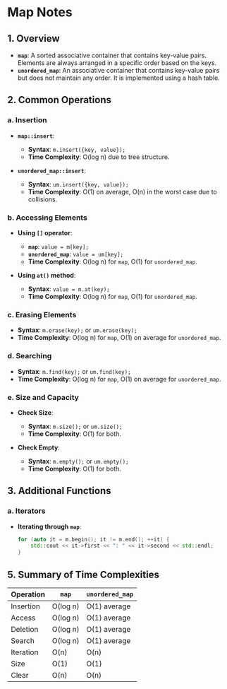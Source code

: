 # Map Notes

## 1. Overview

- **`map`**: A sorted associative container that contains key-value pairs. Elements are always arranged in a specific order based on the keys.
- **`unordered_map`**: An associative container that contains key-value pairs but does not maintain any order. It is implemented using a hash table.

## 2. Common Operations

### a. Insertion

- **`map::insert`**:
  - **Syntax**: `m.insert({key, value});`
  - **Time Complexity**: O(log n) due to tree structure.

- **`unordered_map::insert`**:
  - **Syntax**: `um.insert({key, value});`
  - **Time Complexity**: O(1) on average, O(n) in the worst case due to collisions.

### b. Accessing Elements

- **Using `[]` operator**:
  - **`map`**: `value = m[key];`
  - **`unordered_map`**: `value = um[key];`
  - **Time Complexity**: O(log n) for `map`, O(1) for `unordered_map`.

- **Using `at()` method**:
  - **Syntax**: `value = m.at(key);`
  - **Time Complexity**: O(log n) for `map`, O(1) for `unordered_map`.

### c. Erasing Elements

- **Syntax**: `m.erase(key);` or `um.erase(key);`
- **Time Complexity**: O(log n) for `map`, O(1) on average for `unordered_map`.

### d. Searching

- **Syntax**: `m.find(key);` or `um.find(key);`
- **Time Complexity**: O(log n) for `map`, O(1) on average for `unordered_map`.

### e. Size and Capacity

- **Check Size**:
  - **Syntax**: `m.size();` or `um.size();`
  - **Time Complexity**: O(1) for both.

- **Check Empty**:
  - **Syntax**: `m.empty();` or `um.empty();`
  - **Time Complexity**: O(1) for both.

## 3. Additional Functions

### a. Iterators

- **Iterating through `map`**:
  ```cpp
  for (auto it = m.begin(); it != m.end(); ++it) {
      std::cout << it->first << ": " << it->second << std::endl;
  }

## 5. Summary of Time Complexities

| Operation              | `map`         | `unordered_map` |
|------------------------|---------------|-----------------|
| Insertion              | O(log n)      | O(1) average    |
| Access                 | O(log n)      | O(1) average    |
| Deletion               | O(log n)      | O(1) average    |
| Search                 | O(log n)      | O(1) average    |
| Iteration              | O(n)          | O(n)            |
| Size                   | O(1)          | O(1)            |
| Clear                  | O(n)          | O(n)            |

